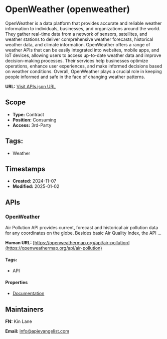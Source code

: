# OpenWeather (openweather)
OpenWeather is a data platform that provides accurate and reliable weather information to individuals, businesses, and organizations around the world. They gather real-time data from a network of sensors, satellites, and weather stations to deliver comprehensive weather forecasts, historical weather data, and climate information. OpenWeather offers a range of weather APIs that can be easily integrated into websites, mobile apps, and IoT devices, allowing users to access up-to-date weather data and improve decision-making processes. Their services help businesses optimize operations, enhance user experiences, and make informed decisions based on weather conditions. Overall, OpenWeather plays a crucial role in keeping people informed and safe in the face of changing weather patterns.

**URL:** [Visit APIs.json URL](
https://raw.githubusercontent.com/api-search/openweather/refs/heads/main/apis.yml)

## Scope

- **Type:** Contract 
- **Position:** Consuming 
- **Access:** 3rd-Party 

## Tags:

 - Weather

## Timestamps

- **Created:** 2024-11-07 
- **Modified:** 2025-01-02 

## APIs

### OpenWeather

Air Pollution API provides current, forecast and historical air pollution
data for any coordinates on the globe. Besides basic Air Quality Index,
the API ...

**Human URL:** [https://openweathermap.org/api/air-pollution](https://openweathermap.org/api/air-pollution)


#### Tags:

 - API

#### Properties

- [Documentation](https://openweathermap.org/api/air-pollution)

## Maintainers

**FN:** Kin Lane

**Email:** info@apievangelist.com

